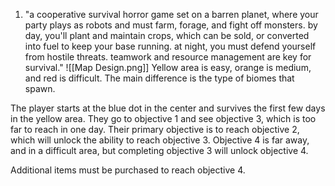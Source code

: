 1. "a cooperative survival horror game set on a barren planet, where your party plays as robots and must farm, forage, and fight off monsters. by day, you'll plant and maintain crops, which can be sold, or converted into fuel to keep your base running. at night, you must defend yourself from hostile threats. teamwork and resource management are key for survival."
![[Map Design.png]]
Yellow area is easy, orange is medium, and red is difficult.
The main difference is the type of biomes that spawn.


The player starts at the blue dot in the center and survives the first few days in the yellow area. They go to objective 1 and see objective 3, which is too far to reach in one day.
Their primary objective is to reach objective 2, which will unlock the ability to reach objective 3.
Objective 4 is far away, and in a difficult area, but completing objective 3 will unlock objective 4.

Additional items must be purchased to reach objective 4.